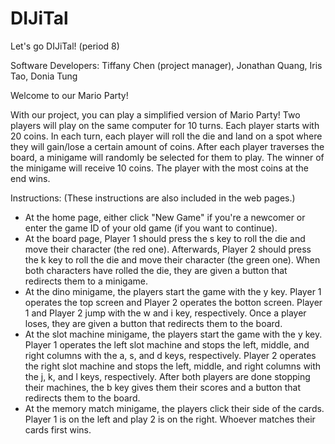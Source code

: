 # DIJiTal

Let's go DIJiTal! (period 8)

Software Developers: Tiffany Chen (project manager), Jonathan Quang, Iris Tao, Donia Tung

Welcome to our Mario Party!

With our project, you can play a simplified version of Mario Party! Two players will play on the same computer for 10 turns. Each player starts with 20 coins. In each turn, each player will roll the die and land on a spot where they will gain/lose a certain amount of coins. After each player traverses the board, a minigame will randomly be selected for them to play. The winner of the minigame will receive 10 coins. The player with the most coins at the end wins.

Instructions: (These instructions are also included in the web pages.)
- At the home page, either click "New Game" if you're a newcomer or enter the game ID of your old game (if you want to continue).
- At the board page, Player 1 should press the s key to roll the die and move their character (the red one). Afterwards, Player 2 should press the k key to roll the die and move their character (the green one). When both characters have rolled the die, they are given a button that redirects them to a minigame.
- At the dino minigame, the players start the game with the y key. Player 1 operates the top screen and Player 2 operates the botton screen. Player 1 and Player 2 jump with the w and i key, respectively. Once a player loses, they are given a button that redirects them to the board.
- At the slot machine minigame, the players start the game with the y key. Player 1 operates the left slot machine and stops the left, middle, and right columns with the a, s, and d keys, respectively. Player 2 operates the right slot machine and stops the left, middle, and right columns with the j, k, and l keys, respectively. After both players are done stopping their machines, the b key gives them their scores and a button that redirects them to the board.
- At the memory match minigame, the players click their side of the cards. Player 1 is on the left and play 2 is on the right. Whoever matches their cards first wins.